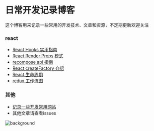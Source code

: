 # 日常开发记录博客

这个博客用来记录一些常用的开发技术、文章和资源，不定期更新欢迎关注

### react
* [React Hooks 实用指南](https://github.com/monsterooo/blog/issues/28)
* [React Render Props 模式](https://github.com/monsterooo/blog/issues/17)
* [recompose api 指南](https://github.com/monsterooo/blog/issues?utf8=%E2%9C%93&q=recompose)
* [React createFactory 介绍](https://github.com/monsterooo/blog/issues/6)
* [React 生命周期](http://projects.wojtekmaj.pl/react-lifecycle-methods-diagram/)
* [redux 工作流图](https://github.com/uanders/react-redux-cheatsheet)

### 其他
* [记录一些开发常用网站](https://github.com/monsterooo/blog/issues/3)
* 其他文章请查看issues

![background](https://user-images.githubusercontent.com/18432680/38684012-4f6d0790-3ea1-11e8-90ae-adbdf8500c86.jpg)
